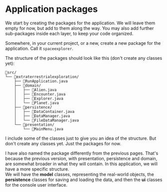 # Application packages

We start by creating the packages for the application. We will leave them empty for now, but add to them along the way. You may also add further sub-packages inside each layer, to keep your code organized.

Somewhere, in your current project, or a new, create a new package for the application. Call it `spaceexplorer`.

The structure of the packages should look like this (don't create any classes yet):

```console
📁src/
└── 📁extraterrestrialexploration/
    ├── 📄RunApplication.java
    ├── 📁domain/
    │   ├── 📄Alien.java
    │   ├── 📄Encounter.java
    │   ├── 📄Explorer.java
    │   └── 📄Planet.java
    ├── 📁persistence/
    │   ├── 📄DataContainer.java
    │   ├── 📄DataManager.java
    │   └── 📄FileDataManager.java
    └── 📁presentation/
        └── 📄MainMenu.java
```

I include some of the classes just to give you an idea of the structure. But don't create any classes yet. Just the packages for now.

I have also named the package differently from the previous pages. That's because the previous version, with presentation, persistence and domain, are somewhat broader in what they will contain. In this application, we will have a more specific structure.\
We will have the **model** classes, representing the real-world objects, the **persistence** classes for saving and loading the data, and then the **ui** classes for the console user interface.